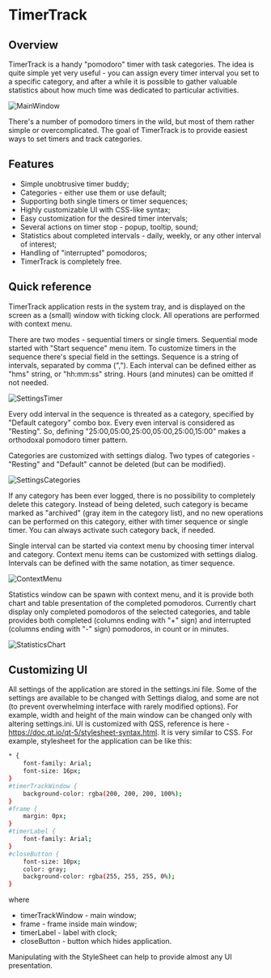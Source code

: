 # TimerTrack
## Overview
TimerTrack is a handy "pomodoro" timer with task categories. The idea is quite simple yet very useful - you can assign every timer interval you set to a specific category, and after a while it is possible to gather valuable statistics about how much time was dedicated to particular activities.

![MainWindow](../assets/assets/MainWindow.png)

There's a number of pomodoro timers in the wild, but most of them rather simple or overcomplicated. The goal of TimerTrack is to provide easiest ways to set timers and track categories.

## Features
- Simple unobtrusive timer buddy;
- Categories - either use them or use default;
- Supporting both single timers or timer sequences;
- Highly customizable UI with CSS-like syntax;
- Easy customization for the desired timer intervals;
- Several actions on timer stop - popup, tooltip, sound;
- Statistics about completed intervals - daily, weekly, or any other interval of interest;
- Handling of "interrupted" pomodoros;
- TimerTrack is completely free.

## Quick reference
TimerTrack application rests in the system tray, and is displayed on the screen as a (small) window with ticking clock. All operations are performed with context menu.

There are two modes - sequential timers or single timers. Sequential mode started with "Start sequence" menu item. To customize timers in the sequence there's special field in the settings. Sequence is a string of intervals, separated by comma (","). Each interval can be defined either as "<hours>h<minutes>m<seconds>s" string, or "hh:mm:ss" string. Hours (and minutes) can be omitted if not needed.
    
![SettingsTimer](../assets/assets/SettingsTimer.png)

Every odd interval in the sequence is threated as a category, specified by "Default category" combo box. Every even interval is considered as "Resting". So, defining "25:00,05:00,25:00,05:00,25:00,15:00" makes a orthodoxal pomodoro timer pattern.

Categories are customized with settings dialog. Two types of categories - "Resting" and "Default" cannot be deleted (but can be modified).

![SettingsCategories](../assets/assets/SettingsCategories.png)

If any category has been ever logged, there is no possibility to completely delete this category. Instead of being deleted, such category is became marked as "archived" (gray item in the category list), and no new operations can be performed on this category, either with timer sequence or single timer. You can always activate such category back, if needed.

Single interval can be started via context menu by choosing timer interval and category. Context menu items can be customized with settings dialog. Intervals can be defined with the same notation, as timer sequence.

![ContextMenu](../assets/assets/ContextMenu.png)

Statistics window can be spawn with context menu, and it is provide both chart and table presentation of the completed pomodoros. Currently chart display only completed pomodoros of the selected categories, and table provides both completed (columns ending with "+" sign) and interrupted (columns ending with "-" sign) pomodoros, in count or in minutes.

![StatisticsChart](../assets/assets/StatisticsChart.png)

## Customizing UI
All settings of the application are stored in the settings.ini file. Some of the settings are available to be changed with Settings dialog, and some are not (to prevent overwhelming interface with rarely modified options). For example, width and height of the main window can be changed only with altering settings.ini.
UI is customized with QSS, reference is here - https://doc.qt.io/qt-5/stylesheet-syntax.html. It is very similar to CSS. For example, stylesheet for the application can be like this:
```sh
* {
    font-family: Arial;
    font-size: 16px;
}
#timerTrackWindow {
    background-color: rgba(200, 200, 200, 100%);
}
#frame {
    margin: 0px;
}
#timerLabel {
    font-family: Arial;
}
#closeButton {
    font-size: 10px;
    color: gray;
    background-color: rgba(255, 255, 255, 0%);
}
```
where
- timerTrackWindow - main window;
- frame - frame inside main window;
- timerLabel - label with clock;
- closeButton - button which hides application.

Manipulating with the StyleSheet can help to provide almost any UI presentation.
